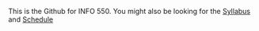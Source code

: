 This is the Github for INFO 550. You might also be looking for the [Syllabus](Syllabus) and [Schedule](Schedule)

